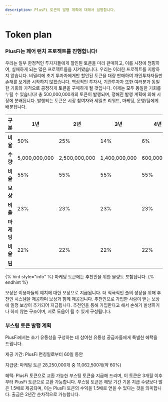 ```yaml
---
description: PlusFi 토큰의 발행 계획에 대해서 설명합니다.
---
```


# Token plan

### PlusFi는 페어 런치 프로젝트를 진행합니다!

우리는 일부 한정적인 투자자들에게 할인된 토큰을 미리 판매하고, 이를 시장에 덤핑하여, 실패하게 되는 많은 프로젝트들을 지켜봤습니다. 우리는 이러한 프로젝트를 지향하지 않습니다. 비밀리에 초기 투자자에게만 할인된 토큰을 대량 판매하여 개인투자자들만 손해를 보게끔 시작하지 않겠습니다. 핵심적인 투자사, 기관투자자 또한 여러분과 동일한 기회와 가격으로 공정하게 토큰을 구매하게 될 것입니다. 이제는 모두 동일한 기회를 누릴 수 있습니다! 총 500,000,000개의 토큰이 발행되며, 정해진 발행 계획에 의해 시장에 분배됩니다. 발행되는 토큰은 시장 참여자와 세일즈 리워드, 마케팅, 운영/팀에게 배분됩니다.

| **구분**  | **1년**        | **2년**        | **3년**        | **4년**      | **5년**      | **6년**      |   |   | **총 발행량** |
| ------- | ------------- | ------------- | ------------- | ----------- | ----------- | ----------- | - | - | --------- |
| **비율**  | 50%           | 25%           | 14%           | 6%          | 3%          | 2%          |   |   | 100%      |
| **수량**  | 5,000,000,000 | 2,500,000,000 | 1,400,000,000 | 600,000,000 | 300,000,000 | 200,000,000 |   |   |           |
| **비율**  | 55%           | 55%           | 55%           | 55%         | 55%         | 55%         |   |   |           |
| **보상**  |               |               |               |             |             |             |   |   |           |
| **비율**  | 23%           | 23%           | 23%           | 23%         | 23%         | 23%         |   |   |           |
| **마케팅** |               |               |               |             |             |             |   |   |           |
| **비율**  | 22%           | 22%           | 22%           | 22%         | 22%         | 22%         |   |   |           |
| **팀**   |               |               |               |             |             |             |   |   |           |

{% hint style="info" %}
마케팅 토큰에는 추천인을 위한 물량도 포함됩니다.
{% endhint %}

보상은 이용자들의 예치에 대한 보상으로 지급됩니다. 더 적극적인 풀의 성장을 위해 추천인 시스템을 제공하며 보상과 함께 제공됩니다. 추천인으로 가입한 사람이 받는 보상에 일정 보상이 추가되어 지급됩니다. 추천인을 통해 가입한다고 해서 손해가 발생하거나 하지 않는 구조이며, 서로 도움이 될 수 있게 구성됩니다.

### 부스팅 토큰 발행 계획

PlusFi에서는 초기 유동성을 구성하는 데 참여한 유동성 공급자들에게 특별한 혜택을 드립니다.

제공 기간: PlusFi 런칭일로부터 60일 동안

지급량: 마케팅 토큰 28,250,000개 중 11,062,500개(약 60%)

혜택: PlusFi 토큰으로 교환 가능한 부스팅 토큰을 지급해 드리며, 이 토큰은 3개월 이후부터 PlusFi 토큰으로 교환 가능합니다. 부스팅 토큰은 해당 기간 기본 지급 수량보다 많은 1.5배로 제공되며, 이는 PlusFi 토큰의 수익을 1.5배로 얻을 수 있다는 것을 의미합니다. 출금은 2년간 순차적으로 가능합니다.
